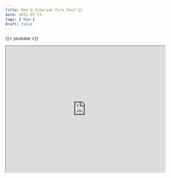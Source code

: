 ```yaml
---
title: Rem @ Siberian Fire Fest'11
date: 2011-07-13
tags: ['Rem']
draft: false
---
```

{{< youtube  >}}

<div class="field field-type-emvideo field-field-videocode">
    <div class="field-items">
            <div class="field-item odd">
                    <div class="emvideo emvideo-video emvideo-vimeo"><div id="media-vimeo-31" class="media-vimeo">
    <iframe src="http://player.vimeo.com/video/26384984?portrait=0&fullscreen=1&show_title=0&show_byline=0&show_portrait=0&autoplay=0" width=100% height="400"></iframe>
</div>
</div>        </div>
        </div>
</div>
 <p>
